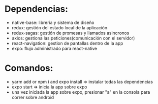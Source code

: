 # Dependencias:
* native-base: libreria y sistema de diseño
* redux: gestión del estado local de la aplicación
* redux-sagas: gestión de promesas y llamados asincronos
* axios: gestiona las peticiones(comunicación con el servidor)
* react-navigation: gestion de pantallas dentro de la app
* expo: flujo administrado para react-native

# Comandos:
* yarm add or npm i and expo install => instalar todas las dependencias
* expo start => inicia la app sobre expo
* una vez iniciada la app sobre expo, presionar "a" en la consola para correr sobre android
